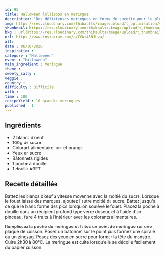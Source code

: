 ```yaml
---
id: 95
title: Halloween lollipops en meringue
description: "Des délicieuses meringues en forme de sucette pour le plus grand plaisir des enfants !"
img: https://res.cloudinary.com/thibaults/image/upload/t_optimisation/v1600524211/Recipes/20201006_halloween_lollipops.jpg
thumbnail: https://res.cloudinary.com/thibaults/image/upload/t_thumbnail_josie/v1600524211/Recipes/20201006_halloween_lollipops.jpg
bkg : url(https://res.cloudinary.com/thibaults/image/upload/t_thumbnail_josie/v1600524211/Recipes/20201006_halloween_lollipops.jpg)
url: https://www.instagram.com/p/CGAi45NJLva/
alt: 
date : 06/10/2020
inspiration : 
category : "Halloween"
event : "Halloween"
main_ingredient : Meringue
theme : 
sweety_salty : 
veggie : 
country :
difficulty : Difficile
with : 
time : 180
recipeYield : 10 grandes meringues
published : 1
---
```


## Ingrédients
 - 2 blancs d’oeuf
 - 100g de sucre
 - Colorant alimentaire noir et orange
 - Yeux en sucre
 - Bâtonnets rigides
 - 1 poche à douille
 - 1 douille #9FT

## Recette détaillée
Battez les blancs d’œuf à vitesse moyenne avec la moitié du sucre. Lorsque le fouet laisse des marques, ajoutez l'autre moitié du sucre. Battez jusqu'à ce que le blanc forme des pics lorsqu'on soulève le fouet. Placez la poche à douille dans un récipient profond type verre doseur, et à l'aide d'un pinceau, faire 4 traits à l'intérieur avec les colorants alimentaires.

Remplissez la poche de meringue et faites un point de meringue sur une plaque de cuisson. Posez un bâtonnet sur le point puis formez une spirale ou un zingzag.
Posez des yeux en sucre pour former la tête du monstre. Cuire 2h30 à 80°C. La meringue est cuite lorsqu’elle se décolle facilement du papier cuisson.